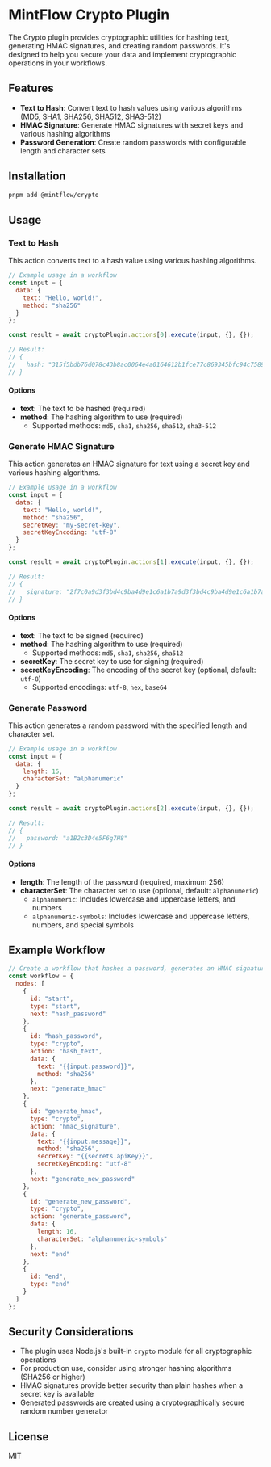 # MintFlow Crypto Plugin

The Crypto plugin provides cryptographic utilities for hashing text, generating HMAC signatures, and creating random passwords. It's designed to help you secure your data and implement cryptographic operations in your workflows.

## Features

- **Text to Hash**: Convert text to hash values using various algorithms (MD5, SHA1, SHA256, SHA512, SHA3-512)
- **HMAC Signature**: Generate HMAC signatures with secret keys and various hashing algorithms
- **Password Generation**: Create random passwords with configurable length and character sets

## Installation

```bash
pnpm add @mintflow/crypto
```

## Usage

### Text to Hash

This action converts text to a hash value using various hashing algorithms.

```javascript
// Example usage in a workflow
const input = {
  data: {
    text: "Hello, world!",
    method: "sha256"
  }
};

const result = await cryptoPlugin.actions[0].execute(input, {}, {});

// Result:
// {
//   hash: "315f5bdb76d078c43b8ac0064e4a0164612b1fce77c869345bfc94c75894edd3"
// }
```

#### Options

- **text**: The text to be hashed (required)
- **method**: The hashing algorithm to use (required)
  - Supported methods: `md5`, `sha1`, `sha256`, `sha512`, `sha3-512`

### Generate HMAC Signature

This action generates an HMAC signature for text using a secret key and various hashing algorithms.

```javascript
// Example usage in a workflow
const input = {
  data: {
    text: "Hello, world!",
    method: "sha256",
    secretKey: "my-secret-key",
    secretKeyEncoding: "utf-8"
  }
};

const result = await cryptoPlugin.actions[1].execute(input, {}, {});

// Result:
// {
//   signature: "2f7c0a9d3f3bd4c9ba4d9e1c6a1b7a9d3f3bd4c9ba4d9e1c6a1b7a9d3f3bd4c9"
// }
```

#### Options

- **text**: The text to be signed (required)
- **method**: The hashing algorithm to use (required)
  - Supported methods: `md5`, `sha1`, `sha256`, `sha512`
- **secretKey**: The secret key to use for signing (required)
- **secretKeyEncoding**: The encoding of the secret key (optional, default: `utf-8`)
  - Supported encodings: `utf-8`, `hex`, `base64`

### Generate Password

This action generates a random password with the specified length and character set.

```javascript
// Example usage in a workflow
const input = {
  data: {
    length: 16,
    characterSet: "alphanumeric"
  }
};

const result = await cryptoPlugin.actions[2].execute(input, {}, {});

// Result:
// {
//   password: "a1B2c3D4e5F6g7H8"
// }
```

#### Options

- **length**: The length of the password (required, maximum 256)
- **characterSet**: The character set to use (optional, default: `alphanumeric`)
  - `alphanumeric`: Includes lowercase and uppercase letters, and numbers
  - `alphanumeric-symbols`: Includes lowercase and uppercase letters, numbers, and special symbols

## Example Workflow

```javascript
// Create a workflow that hashes a password, generates an HMAC signature, and creates a new password
const workflow = {
  nodes: [
    {
      id: "start",
      type: "start",
      next: "hash_password"
    },
    {
      id: "hash_password",
      type: "crypto",
      action: "hash_text",
      data: {
        text: "{{input.password}}",
        method: "sha256"
      },
      next: "generate_hmac"
    },
    {
      id: "generate_hmac",
      type: "crypto",
      action: "hmac_signature",
      data: {
        text: "{{input.message}}",
        method: "sha256",
        secretKey: "{{secrets.apiKey}}",
        secretKeyEncoding: "utf-8"
      },
      next: "generate_new_password"
    },
    {
      id: "generate_new_password",
      type: "crypto",
      action: "generate_password",
      data: {
        length: 16,
        characterSet: "alphanumeric-symbols"
      },
      next: "end"
    },
    {
      id: "end",
      type: "end"
    }
  ]
};
```

## Security Considerations

- The plugin uses Node.js's built-in `crypto` module for all cryptographic operations
- For production use, consider using stronger hashing algorithms (SHA256 or higher)
- HMAC signatures provide better security than plain hashes when a secret key is available
- Generated passwords are created using a cryptographically secure random number generator

## License

MIT
